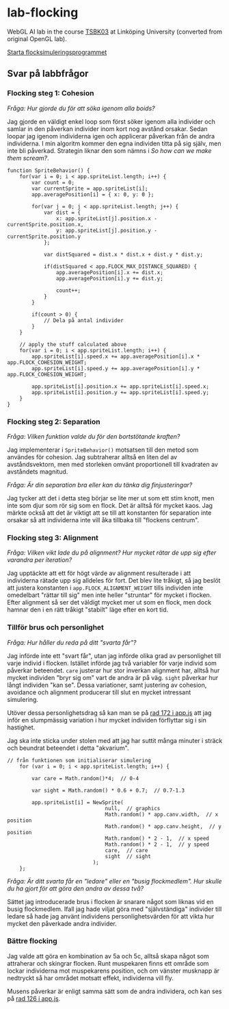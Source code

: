 lab-flocking
============

WebGL AI lab in the course [TSBK03](http://www.computer-graphics.se/TSBK03.html) at Linköping University (converted from original OpenGL lab).

[Starta flocksimuleringsprogrammet](http://marcusstenbeck.com/lab-flocking/)

## Svar på labbfrågor

### Flocking steg 1: Cohesion

*Fråga: Hur gjorde du för att söka igenom alla boids?*

Jag gjorde en väldigt enkel loop som först söker igenom alla individer och samlar in den påverkan individer inom kort nog avstånd orsakar. Sedan loopar jag igenom individerna igen och applicerar påverkan från de andra individerna. I min algoritm kommer den egna individen titta på sig själv, men inte bli påverkad. Strategin liknar den som nämns i *So how can we make them scream?*.

```
function SpriteBehavior() {
	for(var i = 0; i < app.spriteList.length; i++) {
		var count = 0;
		var currentSprite = app.spriteList[i];
		app.averagePosition[i] = { x: 0, y: 0 };

		for(var j = 0; j < app.spriteList.length; j++) {
			var dist = {
				x: app.spriteList[j].position.x - currentSprite.position.x,
				y: app.spriteList[j].position.y - currentSprite.position.y
			};

			var distSquared = dist.x * dist.x + dist.y * dist.y;

			if(distSquared < app.FLOCK_MAX_DISTANCE_SQUARED) {
				app.averagePosition[i].x += dist.x;
				app.averagePosition[i].y += dist.y;

				count++;
			}
		}

		if(count > 0) {
			// Dela på antal individer
		}
	}

	// apply the stuff calculated above
	for(var i = 0; i < app.spriteList.length; i++) {
		app.spriteList[i].speed.x += app.averagePosition[i].x * app.FLOCK_COHESION_WEIGHT;
		app.spriteList[i].speed.y += app.averagePosition[i].y * app.FLOCK_COHESION_WEIGHT;

		app.spriteList[i].position.x += app.spriteList[i].speed.x;
		app.spriteList[i].position.y += app.spriteList[i].speed.y;
	}
}
```


### Flocking steg 2: Separation

*Fråga: Vilken funktion valde du för den bortstötande kraften?*

Jag implementerar i `SpriteBehavior()` motsatsen till den metod som användes för cohesion. Jag subtraherar alltså en liten del av avståndsvektorn, men med storleken omvänt proportionell till kvadraten av avståndets magnitud.


*Fråga: Är din separation bra eller kan du tänka dig finjusteringar?*

Jag tycker att det i detta steg börjar se lite mer ut som ett stim knott, men inte som djur som rör sig som en flock. Det är alltså för mycket kaos. Jag märkte också att det är viktigt att se till att konstanten för separation inte orsakar så att individerna inte vill åka tillbaka till "flockens centrum".


### Flocking steg 3: Alignment

*Fråga: Vilken vikt lade du på alignment? Hur mycket rätar de upp sig efter varandra per iteration?*

Jag upptäckte att ett för högt värde av alignment resulterade i att individerna rätade upp sig alldeles för fort. Det blev lite tråkigt, så jag beslöt att justera konstanten i `app.FLOCK_ALIGNMENT_WEIGHT` tills individen inte omedelbart "rättar till sig" men inte heller "struntar" för mycket i flocken. Efter alignment så ser det väldigt mycket mer ut som en flock, men dock hamnar den i en rätt tråkigt "stabilt" läge efter en kort tid.


### Tillför brus och personlighet

*Fråga: Hur håller du reda på ditt "svarta får"?*

Jag införde inte ett "svart får", utan jag införde olika grad av personlighet till varje individ i flocken. Istället införde jag två variabler för varje individ som påverkar beteendet. `care` justerar hur stor inverkan alignment har, alltså hur mycket individen "bryr sig om" vart de andra är på väg. `sight` påverkar hur långt individen "kan se". Dessa variationer, samt justering av cohesion, avoidance och alignment producerar till slut en mycket intressant simulering.

Utöver dessa personlighetsdrag så kan man se på [rad 172 i app.js](https://github.com/marcusstenbeck/lab-flocking/blob/master/app/js/app.js#L172) att jag inför en slumpmässig variation i hur mycket individen förflyttar sig i sin hastighet.

Jag ska inte sticka under stolen med att jag har suttit många minuter i sträck och beundrat beteendet i detta "akvarium".

```
// från funktionen som initialiserar simulering
	for (var i = 0; i < app.spriteList.length; i++) {
		
		var care = Math.random()*4;  // 0-4

		var sight = Math.random() * 0.6 + 0.7;  // 0.7-1.3
		
		app.spriteList[i] = NewSprite(
								null,  // graphics
								Math.random() * app.canv.width,  // x position
								Math.random() * app.canv.height,  // y position
								Math.random() * 2 - 1,  // x speed
								Math.random() * 2 - 1,  // y speed
								care,  // care
								sight  // sight
							);
	};
```


*Fråga: Är ditt svarta får en "ledare" eller en "busig flockmedlem". Hur skulle du ha gjort för att göra den andra av dessa två?*

Sättet jag introducerade brus i flocken är snarare något som liknas vid en busig flockmedlem. Ifall jag hade viljat göra med "självständiga" individer till ledare så hade jag använt individens personlighetsvärden för att vikta hur mycket den påverkade andra individer.


### Bättre flocking

Jag valde att göra en kombination av 5a och 5c, alltså skapa något som attraherar och skingrar flocken. Runt muspekaren finns ett område som lockar individerna mot muspekarens position, och om vänster musknapp är nedtryckt så har området motsatt effekt, individerna vill fly.

Musens påverkar är enligt samma sätt som de andra individera, och kan ses på [rad 126 i app.js](https://github.com/marcusstenbeck/lab-flocking/blob/master/app/js/app.js#L126).